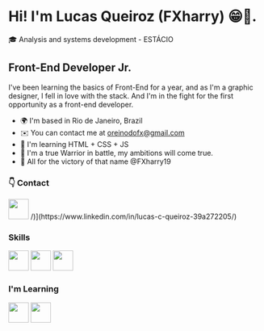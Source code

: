 # Hi! I'm Lucas Queiroz (FXharry) 😁🤙.
🎓 Analysis and systems development - ESTÁCIO

## Front-End Developer Jr.

I've been learning the basics of Front-End for a year, and as I'm a graphic designer, I fell in love with the stack. And I'm in the fight for the first opportunity as a front-end developer.

- 🌍  I'm based in Rio de Janeiro, Brazil
- ✉️  You can contact me at oreinodofx@gmail.com
- 🧠  I'm learning HTML + CSS + JS
- 🥇  I'm a true Warrior in battle, my ambitions will come true.
- 🎨  All for the victory of that name @FXharry19

### 👇 Contact
<img src="https://cdn.jsdelivr.net/gh/devicons/devicon/icons/linkedin/linkedin-original.svg" width="40" height="40"/>
/)](https://www.linkedin.com/in/lucas-c-queiroz-39a272205/)



### Skills 

<img src="https://cdn.jsdelivr.net/gh/devicons/devicon/icons/css3/css3-original.svg" width="40" height="40" />
<img src="https://cdn.jsdelivr.net/gh/devicons/devicon/icons/html5/html5-plain-wordmark.svg" width="40" height="40" />
<img src="https://cdn.jsdelivr.net/gh/devicons/devicon/icons/javascript/javascript-original.svg" width="40" height="40" />

### I'm Learning
<img src="https://cdn.jsdelivr.net/gh/devicons/devicon/icons/react/react-original-wordmark.svg" width="40" height="40" />
<img src="https://cdn.jsdelivr.net/gh/devicons/devicon/icons/bootstrap/bootstrap-original.svg" width="40" height="40" />







